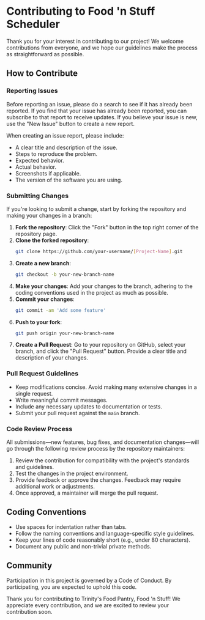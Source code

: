 # Contributing to Food 'n Stuff Scheduler

Thank you for your interest in contributing to our project! We welcome contributions from everyone, and we hope our guidelines make the process as straightforward as possible.

## How to Contribute

### Reporting Issues

Before reporting an issue, please do a search to see if it has already been reported. If you find that your issue has already been reported, you can subscribe to that report to receive updates. If you believe your issue is new, use the "New Issue" button to create a new report.

When creating an issue report, please include:
- A clear title and description of the issue.
- Steps to reproduce the problem.
- Expected behavior.
- Actual behavior.
- Screenshots if applicable.
- The version of the software you are using.

### Submitting Changes

If you're looking to submit a change, start by forking the repository and making your changes in a branch:

1. **Fork the repository**: Click the "Fork" button in the top right corner of the repository page.
2. **Clone the forked repository**:
   ```bash
   git clone https://github.com/your-username/[Project-Name].git
   ```
3. **Create a new branch**:
   ```bash
   git checkout -b your-new-branch-name
   ```
4. **Make your changes**: Add your changes to the branch, adhering to the coding conventions used in the project as much as possible.
5. **Commit your changes**:
   ```bash
   git commit -am 'Add some feature'
   ```
6. **Push to your fork**:
   ```bash
   git push origin your-new-branch-name
   ```
7. **Create a Pull Request**: Go to your repository on GitHub, select your branch, and click the "Pull Request" button. Provide a clear title and description of your changes.

### Pull Request Guidelines

- Keep modifications concise. Avoid making many extensive changes in a single request.
- Write meaningful commit messages.
- Include any necessary updates to documentation or tests.
- Submit your pull request against the `main` branch.

### Code Review Process

All submissions—new features, bug fixes, and documentation changes—will go through the following review process by the repository maintainers:

1. Review the contribution for compatibility with the project's standards and guidelines.
2. Test the changes in the project environment.
3. Provide feedback or approve the changes. Feedback may require additional work or adjustments.
4. Once approved, a maintainer will merge the pull request.

## Coding Conventions

- Use spaces for indentation rather than tabs.
- Follow the naming conventions and language-specific style guidelines.
- Keep your lines of code reasonably short (e.g., under 80 characters).
- Document any public and non-trivial private methods.

## Community

Participation in this project is governed by a Code of Conduct. By participating, you are expected to uphold this code.

Thank you for contributing to Trinity's Food Pantry, Food 'n Stuff! We appreciate every contribution, and we are excited to review your contribution soon.


